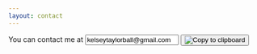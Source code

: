 ```yaml
---
layout: contact
---
```

<script src="../assets/js/clipboard.min.js">new Clipboard('#hey');</script>
<script>new Clipboard('#hey');</script>

<p>You can contact me at
<input id="foo" value="kelseytaylorball@gmail.com" readonly>
<button class="btn" id="hey" data-clipboard-target="#foo">
    <img src="../assets/img/clippy.svg" alt="Copy to clipboard">
</button>
</p>
